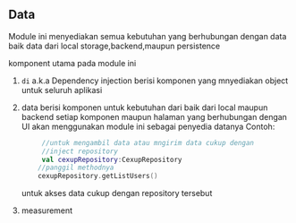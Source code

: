 ## Data
Module ini menyediakan semua kebutuhan yang berhubungan dengan data baik data dari local storage,backend,maupun persistence

komponent utama pada module ini
1. `di` a.k.a Dependency injection berisi komponen yang mnyediakan object untuk seluruh aplikasi
2. data berisi komponen untuk kebutuhan dari baik dari local maupun backend setiap komponen maupun halaman yang berhubungan dengan UI akan 
   menggunakan module ini sebagai penyedia datanya
   Contoh:
   ```kotlin
        //untuk mengambil data atau mngirim data cukup dengan
        //inject repository
        val cexupRepository:CexupRepository
       //panggil methodnya
       cexupRepository.getListUsers()
   ```
   untuk akses data cukup dengan repository tersebut

3. measurement

   
